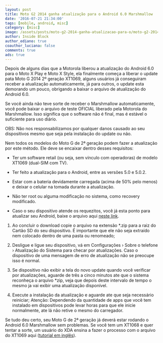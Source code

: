 ```yaml
---
layout: post
title: Moto G2 2014 ganha atualização para o Android 6.0 Marshmallow
date: '2016-07-21 21:34:00'
tags: [mobile, android, misc]
category: [misc]
image: /assets/posts/moto-g2-2014-ganha-atualizacao-para-o/moto-g2-2014-ganha-atualizacao-para-o.jpg
author: Inside Block
author_ediano: true
coauthor_luciana: false
comments: true
ads: true
---
```


Depois de alguns dias que a Motorola liberou a atualização do Android 6.0 para o Moto X Play e Moto X Style, ela finalmente começa a liberar o update pata Moto G 2014 2º geração XT1069, alguns usuários já conseguiram receber a atualização automaticamente, já para outros, o update esta demorando um pouco, obrigando a baixar o arquivo de atualização do Android 6.0.

Se você ainda não teve sorte de receber o Marshmallow automaticamente, você pode baixar o arquivo de teste OFICIAL liberado pela Motorola do Marshmallow. Isso significa que o software não é final, mas é estável o suficiente para uso diário.

OBS: Não nos responsabilizamos por qualquer danos causado ao seu dispositivos mesmo que seja pela instalação do update ou não.

Nem todos os modelos do Moto G de 2ª geração podem fazer a atualização por este método. Ele deve se encaixar dentro desses requisitos:

* Ter um software retail (ou seja, sem vínculo com operadoras) de modelo XT1069 (dual-SIM com TV).

* Ter feito a atualização para o Android, entre as versões 5.0 e 5.0.2.

* Estar com a bateria devidamente carregada (acima de 50% pelo menos) e deixar o celular na tomada durante a atualização.

* Não ter root ou alguma modificação no sistema, como recovery modificado.

* Caso o seu dispositivo atende os requezitos, você já esta ponto para atualizar seu Android, baixe o arquivo aqui <a href="https://sourceforge.net/projects/freedownloads/files/Android/Blur_Version.22.56.3.titan_retbr_dstv.retbr.en.BR.zip/download" target="_blank" class="external-link" rel="nofollow">neste link</a>.

1. Ao concluir o download copie o arquivo na extensão *.zip para a raiz do Cartão SD do seu dispositivo. É importante que ele não seja extraído nem colocado dentro de uma pasta ou renomeado;

2. Desligue e ligue seu dispositivo, vá em Configurações › Sobre o telefone › Atualização do Sistema para checar por atualizações. Caso o dispositivo de uma mensagem de erro de atualização não se preocupe isso é normal.

3. Se dispositivo não exibir a tela do novo update quando você verificar por atualizações, aguarde de três a cinco minutos ate que o sistema reconheça o arquivo *zip, veja que depois deste intervalo de tempo o mesmo ja vai exibir uma atualização disponível.

4. Execute a instalação da atualização e aguarde ate que seja necessário reiniciar; Atenção: Dependendo da quantidade de apps que você tem instalado em dispositivos pode levar horas para que ele inicie normalmente, ate lá não retive o mesmo do carregador.

Se tudo deu certo, seu Moto G de 2ª geração já deverá estar rodando o Android 6.0 Marshmallow sem problemas. Se você tem um XT1068 e quer tentar a sorte, um usuário do XDA ensina a fazer o processo com o arquivo do XT1069 aqui (<a href="http://forum.xda-developers.com/moto-g-2014/general/guide-flash-xt1069-android-m6-0-ota-t3254802" target="_blank" class="external-link" rel="nofollow">tutorial em inglês</a>).